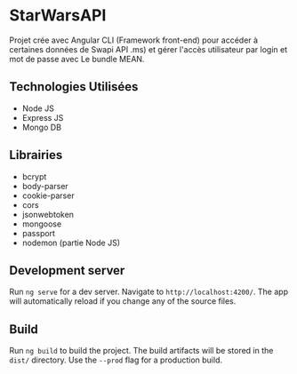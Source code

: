 # StarWarsAPI

Projet crée avec Angular CLI (Framework front-end) pour accéder à certaines données de Swapi API 
.ms) et gérer l'accès utilisateur par login et mot de passe avec Le bundle MEAN.

 

## Technologies Utilisées

- Node JS
- Express JS
- Mongo DB

## Librairies

- bcrypt
- body-parser
- cookie-parser
- cors
- jsonwebtoken
- mongoose
- passport
- nodemon (partie Node JS)

## Development server

Run `ng serve` for a dev server. Navigate to `http://localhost:4200/`. The app will automatically reload if you change any of the source files.

## Build

Run `ng build` to build the project. The build artifacts will be stored in the `dist/` directory. Use the `--prod` flag for a production build.

 

 

 